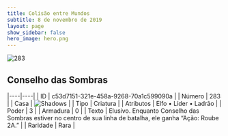 ```yaml
---
title: Colisão entre Mundos
subtitle: 8 de novembro de 2019
layout: page
show_sidebar: false
hero_image: hero.png
---
```


![283](https://cdn.keyforgegame.com/media/card_front/pt/452_283_CG4FG9XQJ849_pt.png)

## Conselho das Sombras

|----|----|
| ID | c53d7151-321e-458a-9268-70a1c599090a |
| Número | 283 |
| Casa | ![Shadows](https://archonarcana.com/images/thumb/e/ee/Shadows.png/22px-Shadows.png "Sombras") |
| Tipo | Criatura |
| Atributos | Elfo • Líder • Ladrão |
| Poder | 3 |
| Armadura | 0 |
| Texto | Elusivo.  Enquanto Conselho das Sombras estiver no centro de sua linha de batalha, ele ganha “Ação: Roube 2A.” |
| Raridade | Rara |
